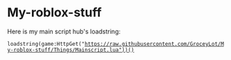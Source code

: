 # My-roblox-stuff
Here is my main script hub's loadstring:

<code>loadstring(game:HttpGet("https://raw.githubusercontent.com/GroceyLot/My-roblox-stuff/Things/Mainscript.lua"))()
</code>
